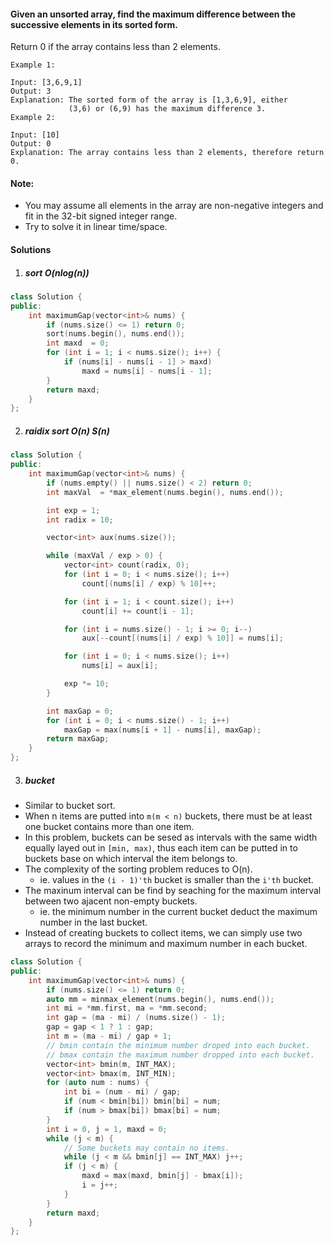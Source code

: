#### Given an unsorted array, find the maximum difference between the successive elements in its sorted form.

Return 0 if the array contains less than 2 elements.

```
Example 1:

Input: [3,6,9,1]
Output: 3
Explanation: The sorted form of the array is [1,3,6,9], either
             (3,6) or (6,9) has the maximum difference 3.
Example 2:

Input: [10]
Output: 0
Explanation: The array contains less than 2 elements, therefore return 0.
```

#### Note:

- You may assume all elements in the array are non-negative integers and fit in the 32-bit signed integer range.
- Try to solve it in linear time/space.


#### Solutions

1. ##### sort O(nlog(n))

```c++
class Solution {
public:
    int maximumGap(vector<int>& nums) {
        if (nums.size() <= 1) return 0;
        sort(nums.begin(), nums.end());
        int maxd  = 0;
        for (int i = 1; i < nums.size(); i++) {
            if (nums[i] - nums[i - 1] > maxd)
                maxd = nums[i] - nums[i - 1];
        }
        return maxd;
    }
};
```


2. ##### raidix sort O(n) S(n)

```c++
class Solution {
public:
    int maximumGap(vector<int>& nums) {
        if (nums.empty() || nums.size() < 2) return 0;
        int maxVal  = *max_element(nums.begin(), nums.end());

        int exp = 1;
        int radix = 10;

        vector<int> aux(nums.size());

        while (maxVal / exp > 0) {
            vector<int> count(radix, 0);
            for (int i = 0; i < nums.size(); i++)
                count[(nums[i] / exp) % 10]++;

            for (int i = 1; i < count.size(); i++)
                count[i] += count[i - 1];

            for (int i = nums.size() - 1; i >= 0; i--)
                aux[--count[(nums[i] / exp) % 10]] = nums[i];

            for (int i = 0; i < nums.size(); i++)
                nums[i] = aux[i];

            exp *= 10;
        }

        int maxGap = 0;
        for (int i = 0; i < nums.size() - 1; i++)
            maxGap = max(nums[i + 1] - nums[i], maxGap);
        return maxGap;
    }
};
```

3. ##### bucket

- Similar to bucket sort.
- When n items are putted into `m(m < n)` buckets, there must be at least one bucket contains more than one item.
- In this problem, buckets can be sesed as intervals with the same width equally layed out in `[min, max)`, thus each item can be putted in to buckets base on which interval the item belongs to.
- The complexity of the sorting problem reduces to O(n).
    - ie. values in the `(i - 1)'th` bucket is smaller than the `i'th` bucket.
- The maxinum interval can be find by seaching for the maximum interval between two ajacent non-empty buckets.
    - ie. the minimum number in the current bucket deduct the maximum number in the last bucket.
- Instead of creating buckets to collect items, we can simply use two arrays to record the minimum and maximum number in each bucket.

```c++
class Solution {
public:
    int maximumGap(vector<int>& nums) {
        if (nums.size() <= 1) return 0;
        auto mm = minmax_element(nums.begin(), nums.end());
        int mi = *mm.first, ma = *mm.second;
        int gap = (ma - mi) / (nums.size() - 1);
        gap = gap < 1 ? 1 : gap;
        int m = (ma - mi) / gap + 1;
        // bmin contain the minimum number droped into each bucket.
        // bmax contain the maximum number dropped into each bucket.
        vector<int> bmin(m, INT_MAX);
        vector<int> bmax(m, INT_MIN);
        for (auto num : nums) {
            int bi = (num - mi) / gap;
            if (num < bmin[bi]) bmin[bi] = num;
            if (num > bmax[bi]) bmax[bi] = num;
        }
        int i = 0, j = 1, maxd = 0;
        while (j < m) {
            // Some buckets may contain no items.
            while (j < m && bmin[j] == INT_MAX) j++;
            if (j < m) {
                maxd = max(maxd, bmin[j] - bmax[i]);
                i = j++;
            }
        }
        return maxd;
    }
};
```